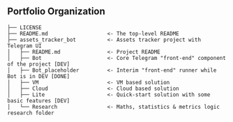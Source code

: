 Portfolio Organization
------------

    ├── LICENSE
    ├── README.md                   <- The top-level README
    ├── assets_tracker_bot          <- Assets tracker project with Telegram UI
    │   ├── README.md               <- Project README
    │   ├── Bot                     <- Core Telegram "front-end" component of the project [DEV]
    │   ├── Bot_placeholder         <- Interim "front-end" runner while Bot is in DEV [DONE]
    │   ├── VM                      <- VM based solution
    │   ├── Cloud                   <- Cloud based solution
    │   ├── Lite                    <- Quick-start solution with some basic features [DEV]
    │   └── Research                <- Maths, statistics & metrics logic research folder
